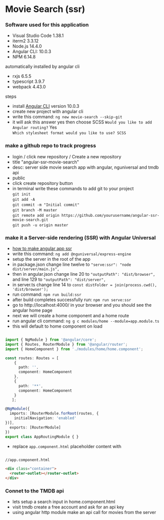 # Movie Search (ssr)

### Software used for this application
* Visual Studio Code 1.38.1
* iterm2 3.3.12
* Node.js 14.4.0
* Angular CLI: 10.0.3
* NPM 6.14.8

automatically installed by angular cli
* rxjs                              6.5.5
* typescript                        3.9.7
* webpack                           4.43.0

steps
* install [Angular CLI](https://github.com/angular/angular-cli) version 10.0.3
* create new project with angular cli
* write this command: `ng new movie-search --skip-git`
* it will ask this answer yes then choose SCSS
`Would you like to add Angular routing?` Yes <br>
`Which stylesheet format would you like to use? SCSS`

### make a github repo to track progress
* login / click new repository / Create a new repository
* title "angular-ssr-movie-search"
* desc: server side movie search app with angular, nguniversal and tmdb api
* public 
* click create repository button
* in terminal write these commands to add git to your project <br>
`git init` <br>
`git add -A` <br>
`git commit -m "Initial commit"` <br>
`git branch -M master` <br>
`git remote add origin https://github.com/yourusername/angular-ssr-movie-search.git` <br>
`git push -u origin master`

### make it a Server-side rendering (SSR) with Angular Universal
* [how to make angular app ssr](https://angular.io/guide/universal)
* write this command: `ng add @nguniversal/express-engine`
* setup the server in the root of the app
* in package.json change line twelve to `"serve:ssr": "node dist/server/main.js",`
* then in angular.json change line 20 to `"outputPath": "dist/browser",` and line 129 to `"outputPath": "dist/server",`
* in server.ts change line 14 to `const distFolder = join(process.cwd(), 'dist/browser');`
* run command: `npm run build:ssr`
* after build completes successfully run: `npm run serve:ssr`
* go to http://localhost:4000/ in your browser and you should see the angular home page
* next we will create a home component and a home route
* run angular cli command: `ng g c modules/home --module=app.module.ts`
* this will default to home component on load

```ts

import { NgModule } from '@angular/core';
import { Routes, RouterModule } from '@angular/router';
import { HomeComponent } from './modules/home/home.component';

const routes: Routes = [
    { 
      path: '', 
      component: HomeComponent 
    },
    {
      path: '**', 
      component: HomeComponent
    }  
   ];

@NgModule({
  imports: [RouterModule.forRoot(routes, {
    initialNavigation: 'enabled'
})],
  exports: [RouterModule]
})
export class AppRoutingModule { }

```

* replace `app.component.html` placeholder content with 

```html

//app.component.html

<div class="container">
  <router-outlet></router-outlet>
</div>

```

### Connet to the TMDB api
* lets setup a search input in home.component.html
* visit tmdb create a free account and ask for an api key
* using angular http module make an api call for movies from the server
